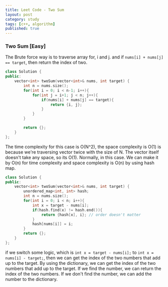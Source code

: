 ```yaml
---
title: Leet Code - Two Sum
layout: post
category: study
tags: [c++, algorithm]
published: true
---
```


### Two Sum [Easy]

The Brute force way is to traverse array for, i and j. and if `nums[i] + nums[j] == target`, then return the index of two.

```c++
class Solution {
public:
    vector<int> twoSum(vector<int>& nums, int target) {
        int n = nums.size();
        for(int i = 0; i < n-1; i++){
            for(int j = i+1; j < n; j++){
                if(nums[i] + nums[j] == target){
                    return {i, j};
                }
            }
        }

        return {};
    }
};
```

The time complexity for this case is O(N^2), the space complexity is O(1) is because we're traversing vector twice with the size of N. The vector itself doesn't take any space, so its O(1). Normally, in this case. We can make it by O(n) for time complexity and space complexity is O(n) by using hash map.

```c++
class Solution {
public:
    vector<int> twoSum(vector<int>& nums, int target) {
        unordered_map<int, int> hash;
        int n = nums.size();
        for(int i = 0; i < n; i++){
            int x = target - nums[i];
            if(hash.find(x) != hash.end()){
                return {hash[x], i}; // order doesn't matter
            }
            hash[nums[i]] = i;
        }
        return {};
    }
};
```

if we switch some logic, which is `int x = target - nums[i];` to `int x = nums[i] - target;`, then we can get the index of the two numbers that add up to the target. By using the dictionary, we can get the index of the two numbers that add up to the target. If we find the number, we can return the index of the two numbers. If we don't find the number, we can add the number to the dictionary.
